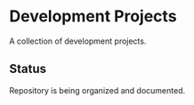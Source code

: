 # Development Projects

A collection of development projects.

## Status

Repository is being organized and documented.
